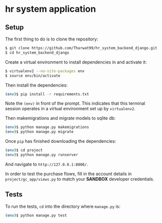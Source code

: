 # hr system application

## Setup

The first thing to do is to clone the repository:

```sh
$ git clone https://github.com/Tharwat99/hr_system_backend_django.git
$ cd hr_system_backend_django
```

Create a virtual environment to install dependencies in and activate it:

```sh
$ virtualenv2 --no-site-packages env
$ source env/bin/activate
```

Then install the dependencies:

```sh
(env)$ pip install -r requirements.txt
```
Note the `(env)` in front of the prompt. This indicates that this terminal
session operates in a virtual environment set up by `virtualenv2`.

Then makemigrations and migrate models to sqlite db:
```sh
(env)$ python manage.py makemigrations 
(env)$ python manage.py migrate
```
Once `pip` has finished downloading the dependencies:
```sh
(env)$ cd project
(env)$ python manage.py runserver
```
And navigate to `http://127.0.0.1:8000/`.

In order to test the purchase flows, fill in the account details in
`project/gc_app/views.py` to match your **SANDBOX** developer credentials.

## Tests

To run the tests, `cd` into the directory where `manage.py` is:
```sh
(env)$ python manage.py test
```
